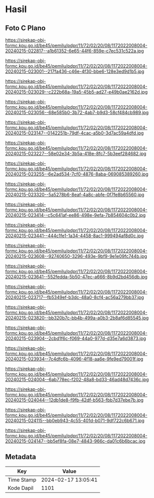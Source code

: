 # Hasil

## Foto C Plano

https://sirekap-obj-formc.kpu.go.id/be45/pemilu/pdpr/11/72/02/20/08/1172022008004-20240215-022817--a1b61352-6e65-44f6-859e-c7ec531c522a.jpg

https://sirekap-obj-formc.kpu.go.id/be45/pemilu/pdpr/11/72/02/20/08/1172022008004-20240215-023001--217fa436-c46e-4f30-bbe6-128e3ed9d1b5.jpg

https://sirekap-obj-formc.kpu.go.id/be45/pemilu/pdpr/11/72/02/20/08/1172022008004-20240215-023029--c222b68a-19a5-45b5-ad27-e49b0ae2162d.jpg

https://sirekap-obj-formc.kpu.go.id/be45/pemilu/pdpr/11/72/02/20/08/1172022008004-20240215-023056--68e585b0-3b72-4ab7-b9d3-58cf484cb989.jpg

https://sirekap-obj-formc.kpu.go.id/be45/pemilu/pdpr/11/72/02/20/08/1172022008004-20240215-023147--0142251b-79df-4cac-a5b0-3d7ac59a4dfd.jpg

https://sirekap-obj-formc.kpu.go.id/be45/pemilu/pdpr/11/72/02/20/08/1172022008004-20240215-023227--58e02e34-3b5a-418e-8fc7-5b3eef284682.jpg

https://sirekap-obj-formc.kpu.go.id/be45/pemilu/pdpr/11/72/02/20/08/1172022008004-20240215-023255--6e2ad534-7cf0-4876-8aba-069085389260.jpg

https://sirekap-obj-formc.kpu.go.id/be45/pemilu/pdpr/11/72/02/20/08/1172022008004-20240215-023320--5a5278b6-8eaf-4a8c-abfe-0f7fe8b65560.jpg

https://sirekap-obj-formc.kpu.go.id/be45/pemilu/pdpr/11/72/02/20/08/1172022008004-20240215-023414--c5c641af-ee86-498e-9efa-7b854604c0b2.jpg

https://sirekap-obj-formc.kpu.go.id/be45/pemilu/pdpr/11/72/02/20/08/1172022008004-20240215-023441--444c1fe1-1a34-4458-8ac1-999494af8d0c.jpg

https://sirekap-obj-formc.kpu.go.id/be45/pemilu/pdpr/11/72/02/20/08/1172022008004-20240215-023608--92740650-3296-493e-9bf9-9e1e09fc744b.jpg

https://sirekap-obj-formc.kpu.go.id/be45/pemilu/pdpr/11/72/02/20/08/1172022008004-20240215-023641--552fedda-5b50-47ec-a666-8b9d2bd456db.jpg

https://sirekap-obj-formc.kpu.go.id/be45/pemilu/pdpr/11/72/02/20/08/1172022008004-20240215-023717--fb5349ef-b3dc-48a0-8cf4-ac56a279bb37.jpg

https://sirekap-obj-formc.kpu.go.id/be45/pemilu/pdpr/11/72/02/20/08/1172022008004-20240215-023820--bb320b7c-bb4b-499a-a0b3-2b8af6d85545.jpg

https://sirekap-obj-formc.kpu.go.id/be45/pemilu/pdpr/11/72/02/20/08/1172022008004-20240215-023904--2cbd1f6c-f069-44a0-977d-d35e7a6d3873.jpg

https://sirekap-obj-formc.kpu.go.id/be45/pemilu/pdpr/11/72/02/20/08/1172022008004-20240215-023934--7c4dfc6b-4096-4f18-aa6e-9fe9ed79001f.jpg

https://sirekap-obj-formc.kpu.go.id/be45/pemilu/pdpr/11/72/02/20/08/1172022008004-20240215-024004--6ab778ec-f202-48a8-bd33-46ad48d7436c.jpg

https://sirekap-obj-formc.kpu.go.id/be45/pemilu/pdpr/11/72/02/20/08/1172022008004-20240215-024044--12db1de8-f9fb-42df-b563-fbb7d37ebe7b.jpg

https://sirekap-obj-formc.kpu.go.id/be45/pemilu/pdpr/11/72/02/20/08/1172022008004-20240215-024115--bb0eb943-4c55-401d-b071-9df722c6b671.jpg

https://sirekap-obj-formc.kpu.go.id/be45/pemilu/pdpr/11/72/02/20/08/1172022008004-20240215-024147--bb5ef8fa-08e7-4843-966c-da01c6b6bcac.jpg


## Metadata

| Key        | Value               |
| ---------- | ------------------- |
| Time Stamp | 2024-02-17 13:05:41 |
| Kode Dapil | 1101                |



